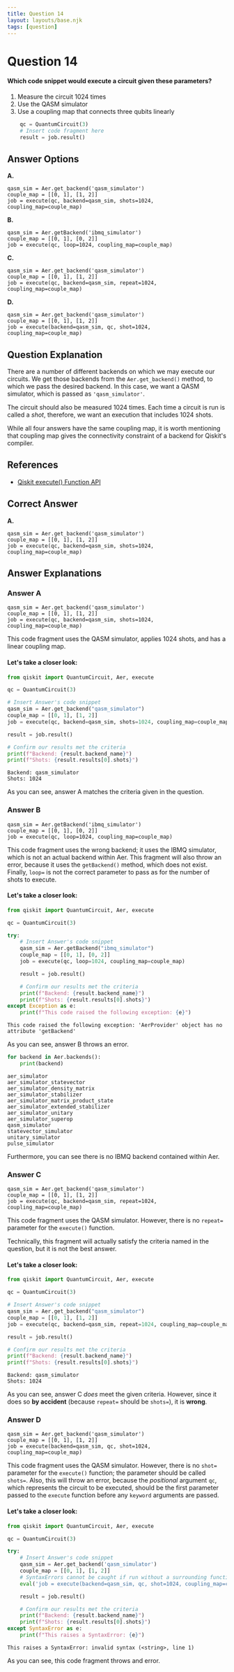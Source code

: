 ```yaml
---
title: Question 14
layout: layouts/base.njk
tags: [question]
---
```

# Question 14

#### Which code snippet would execute a circuit given these parameters?

1. Measure the circuit 1024 times
2. Use the QASM simulator
3. Use a coupling map that connects three qubits linearly

```python
    qc = QuantumCircuit(3)
    # Insert code fragment here
    result = job.result()
```

## Answer Options

**A.**

    qasm_sim = Aer.get_backend('qasm_simulator')
    couple_map = [[0, 1], [1, 2]]
    job = execute(qc, backend=qasm_sim, shots=1024, coupling_map=couple_map)
**B.**

    qasm_sim = Aer.getBackend('ibmq_simulator')
    couple_map = [[0, 1], [0, 2]]
    job = execute(qc, loop=1024, coupling_map=couple_map)
**C.**
    
    qasm_sim = Aer.get_backend('qasm_simulator')
    couple_map = [[0, 1], [1, 2]]
    job = execute(qc, backend=qasm_sim, repeat=1024, coupling_map=couple_map)
**D.**

    qasm_sim = Aer.get_backend('qasm_simulator')
    couple_map = [[0, 1], [1, 2]]
    job = execute(backend=qasm_sim, qc, shot=1024, coupling_map=couple_map)

## Question Explanation

There are a number of different backends on which we may execute our circuits.
We get those backends from the `Aer.get_backend()` method, to which we pass the desired backend.
In this case, we want a QASM simulator, which is passed as `'qasm_simulator'`.

The circuit should also be measured 1024 times.
Each time a circuit is run is called a *shot*, therefore, we want an execution that includes 1024 shots.

While all four answers have the same coupling map, it is worth mentioning that coupling map gives the connectivity constraint of a backend for Qiskit's compiler.

## References

* [Qiskit execute() Function API](https://qiskit.org/documentation/apidoc/execute.html?highlight=execute#qiskit.execute_function.execute)

## Correct Answer

**A.**

    qasm_sim = Aer.get_backend('qasm_simulator')
    couple_map = [[0, 1], [1, 2]]
    job = execute(qc, backend=qasm_sim, shots=1024, coupling_map=couple_map)

## Answer Explanations

### Answer A

`qasm_sim = Aer.get_backend('qasm_simulator')`  
`couple_map = [[0, 1], [1, 2]]`  
`job = execute(qc, backend=qasm_sim, shots=1024, coupling_map=couple_map)`  

This code fragment uses the QASM simulator, applies 1024 shots, and has a linear coupling map.

#### Let's take a closer look:


```python
from qiskit import QuantumCircuit, Aer, execute

qc = QuantumCircuit(3)

# Insert Answer's code snippet
qasm_sim = Aer.get_backend("qasm_simulator")
couple_map = [[0, 1], [1, 2]]
job = execute(qc, backend=qasm_sim, shots=1024, coupling_map=couple_map)

result = job.result()

# Confirm our results met the criteria
print(f"Backend: {result.backend_name}")
print(f"Shots: {result.results[0].shots}")
```

    Backend: qasm_simulator
    Shots: 1024


As you can see, answer A matches the criteria given in the question.

### Answer B

`qasm_sim = Aer.getBackend('ibmq_simulator')`  
`couple_map = [[0, 1], [0, 2]]`  
`job = execute(qc, loop=1024, coupling_map=couple_map)`

This code fragment uses the wrong backend; it uses the IBMQ simulator, which is not an actual backend within Aer.
This fragment will also throw an error, because it uses the `getBackend()` method, which does not exist.
Finally, `loop=` is not the correct parameter to pass as for the number of shots to execute.

#### Let's take a closer look:


```python
from qiskit import QuantumCircuit, Aer, execute

qc = QuantumCircuit(3)

try:
    # Insert Answer's code snippet
    qasm_sim = Aer.getBackend("ibmq_simulator")
    couple_map = [[0, 1], [0, 2]]
    job = execute(qc, loop=1024, coupling_map=couple_map)

    result = job.result()

    # Confirm our results met the criteria
    print(f"Backend: {result.backend_name}")
    print(f"Shots: {result.results[0].shots}")
except Exception as e:
    print(f"This code raised the following exception: {e}")
```

    This code raised the following exception: 'AerProvider' object has no attribute 'getBackend'


As you can see, answer B throws an error.


```python
for backend in Aer.backends():
    print(backend)
```

    aer_simulator
    aer_simulator_statevector
    aer_simulator_density_matrix
    aer_simulator_stabilizer
    aer_simulator_matrix_product_state
    aer_simulator_extended_stabilizer
    aer_simulator_unitary
    aer_simulator_superop
    qasm_simulator
    statevector_simulator
    unitary_simulator
    pulse_simulator


Furthermore, you can see there is no IBMQ backend contained within Aer.

### Answer C

`qasm_sim = Aer.get_backend('qasm_simulator')`  
`couple_map = [[0, 1], [1, 2]]`  
`job = execute(qc, backend=qasm_sim, repeat=1024, coupling_map=couple_map)`  

This code fragment uses the QASM simulator.
However, there is no `repeat=` parameter for the `execute()` function.

Technically, this fragment will actually satisfy the criteria named in the question, but it is not the best answer.

#### Let's take a closer look:


```python
from qiskit import QuantumCircuit, Aer, execute

qc = QuantumCircuit(3)

# Insert Answer's code snippet
qasm_sim = Aer.get_backend("qasm_simulator")
couple_map = [[0, 1], [1, 2]]
job = execute(qc, backend=qasm_sim, repeat=1024, coupling_map=couple_map)

result = job.result()

# Confirm our results met the criteria
print(f"Backend: {result.backend_name}")
print(f"Shots: {result.results[0].shots}")
```

    Backend: qasm_simulator
    Shots: 1024


As you can see, answer C _does_ meet the given criteria.
However, since it does so __by accident__ (because `repeat=` should be `shots=`), it is __wrong__.

### Answer D

`qasm_sim = Aer.get_backend('qasm_simulator')`  
`couple_map = [[0, 1], [1, 2]]`  
`job = execute(backend=qasm_sim, qc, shot=1024, coupling_map=couple_map)`  

This code fragment uses the QASM simulator.
However, there is no `shot=` parameter for the `execute()` function; the parameter should be called `shots=`.
Also, this will throw an error, because the *positional* argument `qc`, which represents the circuit to be executed, should be the first parameter passed to the `execute` function before any `keyword` arguments are passed.

#### Let's take a closer look:


```python
from qiskit import QuantumCircuit, Aer, execute

qc = QuantumCircuit(3)

try:
    # Insert Answer's code snippet
    qasm_sim = Aer.get_backend('qasm_simulator')
    couple_map = [[0, 1], [1, 2]]
    # SyntaxErrors cannot be caught if run without a surrounding function
    eval('job = execute(backend=qasm_sim, qc, shot=1024, coupling_map=couple_map)')

    result = job.result()

    # Confirm our results met the criteria
    print(f"Backend: {result.backend_name}")
    print(f"Shots: {result.results[0].shots}")
except SyntaxError as e:
    print(f"This raises a SyntaxError: {e}")
```

    This raises a SyntaxError: invalid syntax (<string>, line 1)


As you can see, this code fragment throws and error.

